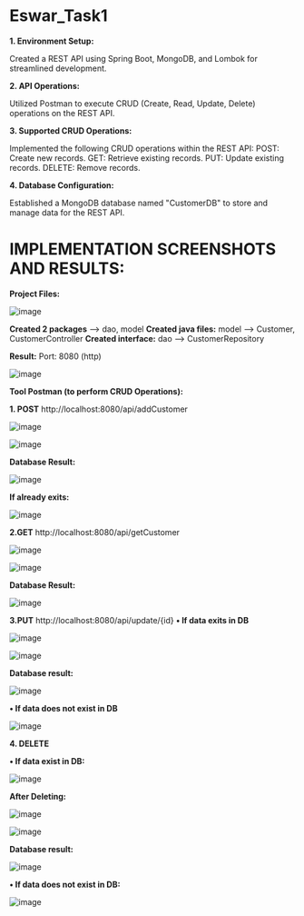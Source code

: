# Eswar_Task1

**1. Environment Setup:**

Created a REST API using Spring Boot, MongoDB, and Lombok for streamlined development.

**2. API Operations:**

Utilized Postman to execute CRUD (Create, Read, Update, Delete) operations on the REST API.


**3. Supported CRUD Operations:**

Implemented the following CRUD operations within the REST API:
POST: Create new records.
GET: Retrieve existing records.
PUT: Update existing records.
DELETE: Remove records.

**4. Database Configuration:**

Established a MongoDB database named "CustomerDB" to store and manage data for the REST API.

# IMPLEMENTATION SCREENSHOTS AND RESULTS:

**Project Files:**

![image](https://github.com/eswarganesan/Eswar_Task/assets/104221146/c333f89f-7cf0-498e-be1e-8095b643783d)
 
**Created 2 packages** -->  dao, model
**Created java files:**  model --> Customer, CustomerController 
**Created interface:**  dao --> CustomerRepository

**Result:**
Port: 8080 (http)


![image](https://github.com/eswarganesan/Eswar_Task/assets/104221146/37e63f57-1b5c-49fa-becf-317edd13e574)

**Tool Postman (to perform CRUD Operations):**

**1.	POST** 
http://localhost:8080/api/addCustomer

![image](https://github.com/eswarganesan/Eswar_Task/assets/104221146/ca00dc1c-4d43-4c4e-95d1-03ba2a0cd599)

![image](https://github.com/eswarganesan/Eswar_Task/assets/104221146/0f2e6ba6-9588-4b10-b0ea-2ca4533bab80)

**Database Result:**

![image](https://github.com/eswarganesan/Eswar_Task/assets/104221146/1be7c8b3-b31f-4345-9fde-1cbcda61e377)

**If already exits:**

![image](https://github.com/eswarganesan/Eswar_Task/assets/104221146/20441685-f08c-4372-a81e-ddb9faa226ac)

**2.GET**
http://localhost:8080/api/getCustomer

![image](https://github.com/eswarganesan/Eswar_Task/assets/104221146/01acee24-ae81-4145-b521-d9d4ba6ad302)


![image](https://github.com/eswarganesan/Eswar_Task/assets/104221146/37805c7b-aea9-48eb-952d-1d9d53811cbd)

**Database Result:** 

![image](https://github.com/eswarganesan/Eswar_Task/assets/104221146/97d7d916-a144-43b6-a7f0-7df5e2547c7f)

**3.PUT**
http://localhost:8080/api/update/{id}
**•	If data exits in DB**

![image](https://github.com/eswarganesan/Eswar_Task/assets/104221146/f2796a7c-038b-428d-8a74-ffddb0f7e88d)

![image](https://github.com/eswarganesan/Eswar_Task/assets/104221146/6088b801-6c09-40a3-880d-a12c1303ddf1)

**Database result:**

![image](https://github.com/eswarganesan/Eswar_Task/assets/104221146/46899ca0-a8f5-4d33-b82f-64d7486330aa)

**•	If data does not exist in DB**

![image](https://github.com/eswarganesan/Eswar_Task/assets/104221146/2cd82c42-9817-4fbb-853d-5b7ffe765292)

**4.	DELETE**

**•	If data exist in DB:**

![image](https://github.com/eswarganesan/Eswar_Task/assets/104221146/bc6cfb15-7e8c-4c16-af3f-83252e45d62e)

**After Deleting:** 

![image](https://github.com/eswarganesan/Eswar_Task/assets/104221146/6c86f5b6-9124-484b-afca-195b945e19a0)

![image](https://github.com/eswarganesan/Eswar_Task/assets/104221146/fd4f1d03-7874-4e01-851e-8ad890d41ad6)

**Database result:**

![image](https://github.com/eswarganesan/Eswar_Task/assets/104221146/2336c603-04a7-42da-b9d5-97d86e82f5bc)

**•	If data does not exist in DB:**

![image](https://github.com/eswarganesan/Eswar_Task/assets/104221146/fb230efa-a157-4e63-8d88-305895068b48)

 


